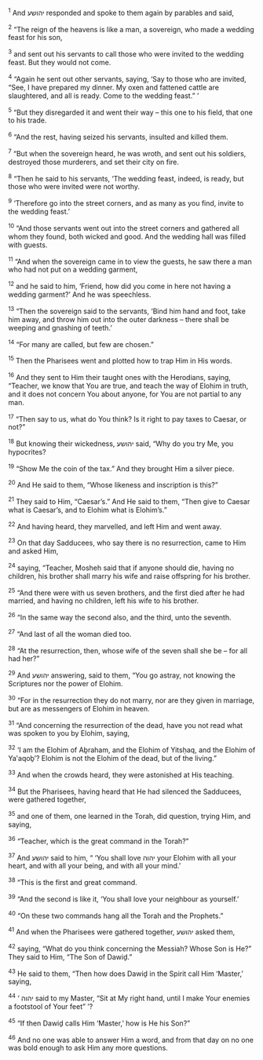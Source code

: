 <sup>1</sup> And יהושע responded and spoke to them again by parables and said,

<sup>2</sup> “The reign of the heavens is like a man, a sovereign, who made a wedding feast for his son,

<sup>3</sup> and sent out his servants to call those who were invited to the wedding feast. But they would not come.

<sup>4</sup> “Again he sent out other servants, saying, ‘Say to those who are invited, “See, I have prepared my dinner. My oxen and fattened cattle are slaughtered, and all is ready. Come to the wedding feast.” ’

<sup>5</sup> “But they disregarded it and went their way – this one to his field, that one to his trade.

<sup>6</sup> “And the rest, having seized his servants, insulted and killed them.

<sup>7</sup> “But when the sovereign heard, he was wroth, and sent out his soldiers, destroyed those murderers, and set their city on fire.

<sup>8</sup> “Then he said to his servants, ‘The wedding feast, indeed, is ready, but those who were invited were not worthy.

<sup>9</sup> ‘Therefore go into the street corners, and as many as you find, invite to the wedding feast.’

<sup>10</sup> “And those servants went out into the street corners and gathered all whom they found, both wicked and good. And the wedding hall was filled with guests.

<sup>11</sup> “And when the sovereign came in to view the guests, he saw there a man who had not put on a wedding garment,

<sup>12</sup> and he said to him, ‘Friend, how did you come in here not having a wedding garment?’ And he was speechless.

<sup>13</sup> “Then the sovereign said to the servants, ‘Bind him hand and foot, take him away, and throw him out into the outer darkness – there shall be weeping and gnashing of teeth.’

<sup>14</sup> “For many are called, but few are chosen.”

<sup>15</sup> Then the Pharisees went and plotted how to trap Him in His words.

<sup>16</sup> And they sent to Him their taught ones with the Herodians, saying, “Teacher, we know that You are true, and teach the way of Elohim in truth, and it does not concern You about anyone, for You are not partial to any man.

<sup>17</sup> “Then say to us, what do You think? Is it right to pay taxes to Caesar, or not?”

<sup>18</sup> But knowing their wickedness, יהושע said, “Why do you try Me, you hypocrites?

<sup>19</sup> “Show Me the coin of the tax.” And they brought Him a silver piece.

<sup>20</sup> And He said to them, “Whose likeness and inscription is this?”

<sup>21</sup> They said to Him, “Caesar’s.” And He said to them, “Then give to Caesar what is Caesar’s, and to Elohim what is Elohim’s.”

<sup>22</sup> And having heard, they marvelled, and left Him and went away.

<sup>23</sup> On that day Sadducees, who say there is no resurrection, came to Him and asked Him,

<sup>24</sup> saying, “Teacher, Mosheh said that if anyone should die, having no children, his brother shall marry his wife and raise offspring for his brother.

<sup>25</sup> “And there were with us seven brothers, and the first died after he had married, and having no children, left his wife to his brother.

<sup>26</sup> “In the same way the second also, and the third, unto the seventh.

<sup>27</sup> “And last of all the woman died too.

<sup>28</sup> “At the resurrection, then, whose wife of the seven shall she be – for all had her?”

<sup>29</sup> And יהושע answering, said to them, “You go astray, not knowing the Scriptures nor the power of Elohim.

<sup>30</sup> “For in the resurrection they do not marry, nor are they given in marriage, but are as messengers of Elohim in heaven.

<sup>31</sup> “And concerning the resurrection of the dead, have you not read what was spoken to you by Elohim, saying,

<sup>32</sup> ‘I am the Elohim of Aḇraham, and the Elohim of Yitsḥaq, and the Elohim of Ya‛aqoḇ’? Elohim is not the Elohim of the dead, but of the living.”

<sup>33</sup> And when the crowds heard, they were astonished at His teaching.

<sup>34</sup> But the Pharisees, having heard that He had silenced the Sadducees, were gathered together,

<sup>35</sup> and one of them, one learned in the Torah, did question, trying Him, and saying,

<sup>36</sup> “Teacher, which is the great command in the Torah?”

<sup>37</sup> And יהושע said to him, “ ‘You shall love יהוה your Elohim with all your heart, and with all your being, and with all your mind.’

<sup>38</sup> “This is the first and great command.

<sup>39</sup> “And the second is like it, ‘You shall love your neighbour as yourself.’

<sup>40</sup> “On these two commands hang all the Torah and the Prophets.”

<sup>41</sup> And when the Pharisees were gathered together, יהושע asked them,

<sup>42</sup> saying, “What do you think concerning the Messiah? Whose Son is He?” They said to Him, “The Son of Dawiḏ.”

<sup>43</sup> He said to them, “Then how does Dawiḏ in the Spirit call Him ‘Master,’ saying,

<sup>44</sup> ‘ יהוה said to my Master, “Sit at My right hand, until I make Your enemies a footstool of Your feet” ’?

<sup>45</sup> “If then Dawiḏ calls Him ‘Master,’ how is He his Son?”

<sup>46</sup> And no one was able to answer Him a word, and from that day on no one was bold enough to ask Him any more questions.

